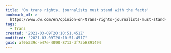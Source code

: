 ```yaml
---
title: 'On trans rights, journalists must stand with the facts'
bookmark_of: >-
  https://www.dw.com/en/opinion-on-trans-rights-journalists-must-stand-with-the-facts/a-56709873
tags:
  - Trans
created: '2021-03-09T20:10:51.451Z'
modified: '2021-03-09T20:10:51.451Z'
guid: af0b339c-e47e-4090-8713-df73b8891494
---
```

 
